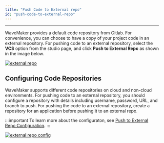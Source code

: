 ```yaml
---
title: "Push Code to External repo"
id: "push-code-to-external-repo"
---
```

---

WaveMaker provides a default code repository from Gitlab. For convenience, you can choose to have a copy of your project code in an external repository. For pushing code to an external repository, select the **VCS** option from the studio page, and click **Push to External Repo** as shown in the image below. 

[![external repo](/learn/assets/external-repo.png)](/learn/assets/external-repo.png)

## Configuring Code Repositories

WaveMaker supports different code repositories on cloud and non-cloud environments. For pushing code to an external repository, you should configure a repository with details including username, password, URL, and branch to push. For pushing the code to an external repository, create a repository for an application before pushing it to an external repo.

:::important
To learn more about the configuraton, see [Push to External Repo Configuration](/learn/app-development/dev-integration/developer-collaboration/#push-to-external-repo).
:::

[![external repo config](/learn/assets/external-repo-config.png)](/learn/assets/external-repo-config.png)